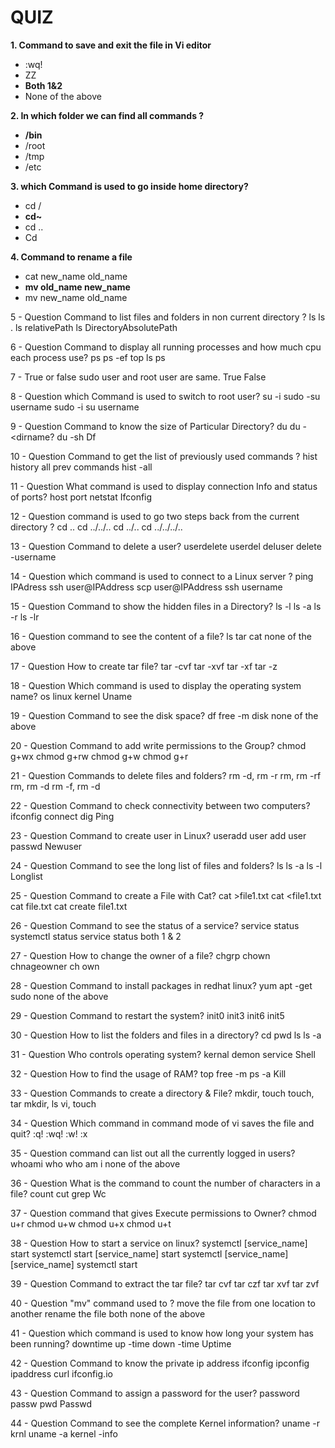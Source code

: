 # QUIZ

**1. Command to save and exit the file in Vi editor**
- :wq!
- ZZ
- **Both 1&2**
- None of the above

**2. In which folder we can find all commands ?**
- **/bin**
- /root
- /tmp
- /etc

**3. which Command is used to go inside home directory?**
- cd /
- **cd~**
- cd ..
- Cd

**4. Command to rename a file**
- cat new_name old_name
- **mv old_name new_name**
- mv new_name old_name

5 - Question
Command to list files and folders in non current directory ?
ls
ls .
ls relativePath
ls DirectoryAbsolutePath

6 - Question
Command to display all running processes and how much cpu each process use?
ps
ps -ef
top
ls ps

7 - True or false
sudo user and root user are same.
True
False

8 - Question
which Command is used to switch to root user?
su -i
sudo -su username
sudo -i
su username

9 - Question
Command to know the size of Particular Directory?
du
du -<dirname?
du -sh <directoryname>
Df

10 - Question
Command to get the list of previously used commands ?
hist
history
all prev commands
hist -all

11 - Question
What command is used to display connection Info and status of ports?
host
port
netstat
Ifconfig

12 - Question
command is used to go two steps back from the current directory ?
cd ..
cd ../../..
cd ../..
cd ../../../..

13 - Question
Command to delete a user?
userdelete <username>
userdel <username>
deluser
delete -username

14 - Question
which command is used to connect to a Linux server ?
ping IPAdress
ssh user@IPAddress
scp user@IPAddress
ssh username

15 - Question
Command to show the hidden files in a Directory?
ls -l
ls -a
ls -r
ls -lr

16 - Question
command to see the content of a file?
ls
tar
cat
none of the above

17 - Question
How to create tar file?
tar -cvf
tar -xvf
tar -xf
tar -z

18 - Question
Which command is used to display the operating system name?
os
linux
kernel
Uname

19 - Question
Command to see the disk space?
df
free -m
disk
none of the above

20 - Question
Command to add write permissions to the Group?
chmod g+wx
chmod g+rw
chmod g+w
chmod g+r

21 - Question
Commands to delete files and folders?
rm -d, rm -r
rm, rm -rf
rm, rm -d
rm -f, rm -d

22 - Question
Command to check connectivity between two computers?
ifconfig
connect
dig
Ping

23 - Question
Command to create user in Linux?
useradd
user add
user passwd
Newuser

24 - Question
Command to see the long list of files and folders?
ls
ls -a
ls -l
Longlist

25 - Question
Command to create a File with Cat?
cat >file1.txt
cat <file1.txt
cat file.txt
cat create file1.txt

26 - Question
Command to see the status of a service?
service <service name> status
systemctl status <service name>
service status <service name>
both 1 & 2

27 - Question
How to change the owner of a file?
chgrp
chown
chnageowner
ch own

28 - Question
Command to install packages in redhat linux?
yum
apt -get
sudo
none of the above

29 - Question
Command to restart the system?
init0
init3
init6
init5

30 - Question
How to list the folders and files in a directory?
cd
pwd
ls
ls -a

31 - Question
Who controls operating system?
kernal
demon
service
Shell

32 - Question
How to find the usage of RAM?
top
free -m
ps -a
Kill

33 - Question
Commands to create a directory & File?
mkdir, touch
touch, tar
mkdir, ls
vi, touch

34 - Question
Which command in command mode of vi saves the file and quit?
:q!
:wq!
:w!
:x

35 - Question
command can list out all the currently logged in users?
whoami
who
who am i
none of the above

36 - Question
What is the command to count the number of characters in a file?
count
cut
grep
Wc

37 - Question
command that gives Execute permissions to Owner?
chmod u+r
chmod u+w
chmod u+x
chmod u+t

38 - Question
How to start a service on linux?
systemctl [service_name] start
systemctl start [service_name]
start systemctl [service_name]
[service_name] systemctl start

39 - Question
Command to extract the tar file?
tar cvf
tar czf
tar xvf
tar zvf

40 - Question
"mv" command used to ?
move the file from one location to another
rename the file
both
none of the above

41 - Question
which command is used to know how long your system has been running?
downtime
up -time
down -time
Uptime

42 - Question
Command to know the private ip address
ifconfig
ipconfig
ipaddress
curl ifconfig.io

43 - Question
Command to assign a password for the user?
password
passw
pwd
Passwd

44 - Question
Command to see the complete Kernel information?
uname -r
krnl
uname -a
kernel -info



